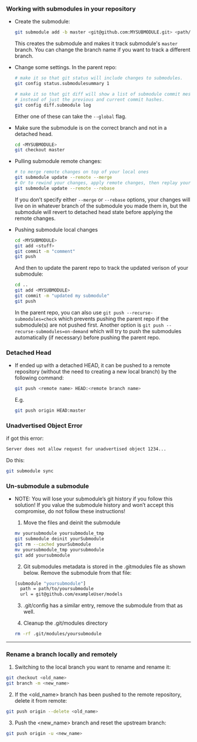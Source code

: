 ### Working with submodules in your repository
- Create the submodule:
  ```bash
  git submodule add -b master <git@github.com:MYSUBMODULE.git> <path/to/MYSUBMODULE>
  ```
  This creates the submodule and makes it track submodule's `master` branch. You can change the branch name if you want to track a different branch.

- Change some settings. In the parent repo:
  ```bash
  # make it so that git status will include changes to submodules.
  git config status.submodulesummary 1 
  
  # make it so that git diff will show a list of submodule commit messages 
  # instead of just the previous and current commit hashes.
  git config diff.submodule log
  ```
  Either one of these can take the `--global` flag.

- Make sure the submodule is on the correct branch and not in a detached head. 
  ```bash
  cd <MYSUBMODULE>
  git checkout master
  ```

- Pulling submodule remote changes:
  ```bash
  # to merge remote changes on top of your local ones
  git submodule update --remote --merge
  # Or to rewind your changes, apply remote changes, then replay your changes afterward
  git submodule update --remote --rebase
  ```
  If you don’t specify either `--merge` or `--rebase` options, your changes will live on in whatever branch of the submodule you made them in, but the submodule will revert to detached head state before applying the remote changes.
  
- Pushing submodule local changes
  ```bash
  cd <MYSUBMODULE>
  git add <stuff>
  git commit -m "comment"
  git push
  ```
  And then to update the parent repo to track the updated verison of your submodule:
  ```bash
  cd ..
  git add <MYSUBMODULE>
  git commit -m "updated my submodule"
  git push
  ```
  In the parent repo, you can also use `git push --recurse-submodules=check` which prevents pushing the parent repo if the submodule(s) are not pushed first. Another option is `git push --recurse-submodules=on-demand` which will try to push the submodules automatically (if necessary) before pushing the parent repo.

### Detached Head
- If ended up with a detached HEAD, it can be pushed to a remote 
  repository (without the need to creating a new local branch) by the following command:

  ```bash
  git push <remote name> HEAD:<remote branch name>
  ```
  E.g.
  ```bash
  git push origin HEAD:master
  ```
### Unadvertised Object Error
if got this error:
```bash
Server does not allow request for unadvertised object 1234...
```
Do this:
```bash
git submodule sync
```
  
### Un-submodule a submodule
- NOTE: You will lose your submodule’s git history if you follow this solution!
  If you value the submodule history and won’t accept this compromise, do not follow these instructions!

  1. Move the files and deinit the submodule
  ```bash
  mv yoursubmodule yoursubmodule_tmp
  git submodule deinit yourSubmodule
  git rm --cached yourSubmodule
  mv yoursubmodule_tmp yoursubmodule
  git add yoursubmodule
  ```

  2. Git submodules metadata is stored in the .gitmodules file as shown below.
     Remove the submodule from that file:
  ```bash
  [submodule "yoursubmodule"]
    path = path/to/yoursubmodule
    url = git@github.com/exampleUser/models
  ```
  3. .git/config has a similar entry, remove the submodule from that as well.

  4. Cleanup the .git/modules directory
  ```bash
  rm -rf .git/modules/yoursubmodule
  ```
----
### Rename a branch locally and remotely

  1. Switching to the local branch you want to rename and rename it:
  ```bash
  git checkout <old_name>
  git branch -m <new_name>
  ```
  
  2. If the <old_name> branch has been pushed to the remote repository, delete it from remote:
  ```bash
  git push origin --delete <old_name>
  ```

  3. Push the <new_name> branch and reset the upstream branch:
  ```bash
  git push origin -u <new_name>
  ```